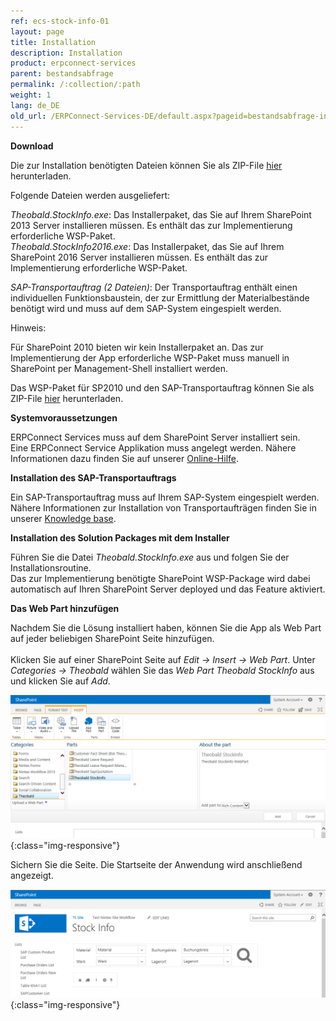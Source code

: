 ```yaml
---
ref: ecs-stock-info-01
layout: page
title: Installation
description: Installation
product: erpconnect-services
parent: bestandsabfrage
permalink: /:collection/:path
weight: 1
lang: de_DE
old_url: /ERPConnect-Services-DE/default.aspx?pageid=bestandsabfrage-install
---
```


**Download**

Die zur Installation benötigten Dateien können Sie als ZIP-File [hier](https://cdn-files.theobald-software.com/help/ECS/Theobald.StockInfo.zip) herunterladen.

Folgende Dateien werden ausgeliefert: 

*Theobald.StockInfo.exe*: Das Installerpaket, das Sie auf Ihrem SharePoint 2013 Server installieren müssen. Es enthält das zur Implementierung erforderliche WSP-Paket.  <br>
*Theobald.StockInfo2016.exe*: Das Installerpaket, das Sie auf Ihrem SharePoint 2016 Server installieren müssen. Es enthält das zur Implementierung erforderliche WSP-Paket.  
  
*SAP-Transportauftrag (2 Dateien)*: Der Transportauftrag enthält einen individuellen Funktionsbaustein, der zur Ermittlung der Materialbestände benötigt wird und muss auf dem SAP-System eingespielt werden.  


Hinweis: 

Für SharePoint 2010 bieten wir kein Installerpaket an. Das zur Implementierung der App erforderliche WSP-Paket muss manuell in SharePoint per Management-Shell installiert werden. 

Das WSP-Paket für SP2010 und den SAP-Transportauftrag können Sie als ZIP-File [hier](https://cdn-files.theobald-software.com/help/ECS/Theobald.StockInfoSP2010.zip) herunterladen.  


**Systemvoraussetzungen** 

ERPConnect Services muss auf dem SharePoint Server installiert sein.<br>
Eine ERPConnect Service Applikation muss angelegt werden. Nähere Informationen dazu finden Sie auf unserer [Online-Hilfe](../../ecs-de/ecs-runtime/ecs-konfiguration/ecs-application-anlegen).   



**Installation des SAP-Transportauftrags**

Ein SAP-Transportauftrag muss auf Ihrem SAP-System eingespielt werden. Nähere Informationen zur Installation von Transportaufträgen finden Sie in unserer [Knowledge base](https://my.theobald-software.com/index.php?/Knowledgebase/Article/View/68/0/how-to-import-an-sap-transport-request-with-the-transport-management-system-stms).


**Installation des Solution Packages mit dem Installer**

Führen Sie die Datei *Theobald.StockInfo.exe* aus und folgen Sie der Installationsroutine.<br> 
Das zur Implementierung benötigte SharePoint WSP-Package wird dabei automatisch auf Ihren SharePoint Server deployed und das Feature aktiviert. 


**Das Web Part hinzufügen** 

Nachdem Sie die Lösung installiert haben, können Sie die App als Web Part auf jeder beliebigen SharePoint Seite hinzufügen. <br>  
Klicken Sie auf einer SharePoint Seite auf *Edit -> Insert -> Web Part*. Unter *Categories -> Theobald*  wählen Sie das *Web Part Theobald StockInfo* aus und klicken Sie auf *Add*.

![ECS-BIA-StockInfo7](/img/content/ECS-BIA-StockInfo7.png){:class="img-responsive"}

Sichern Sie die Seite. Die Startseite der Anwendung wird anschließend angezeigt. 

![ECS-BIA-StockInfo8](/img/content/ECS-BIA-StockInfo8.png){:class="img-responsive"}


